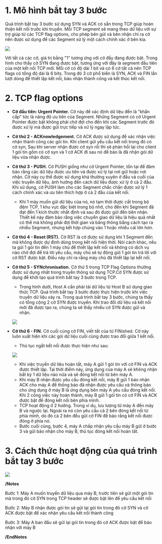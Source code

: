 # 1. Mô hình bắt tay 3 bước
Quá trình bắt tay 3 bước sử dụng SYN và ACK có sẵn trong TCP giúp hoàn thiện kết nối trước khi truyền. Mỗi TCP segment sẽ mang theo dữ liệu với sự trợ giúp từ các TCP flag options, cho phép bên gửi và bên nhận chỉ ra cờ nên được sử dụng để các Segment xử lý một cách chính xác ở bên kia. 


![](../imgs/TCP%20header.gif)


Với tất cả các cờ, giá trị bằng "1" tương ứng với cờ đấy đang được bật. Trong hình cho thấy cờ SYN đang được bật, tương ứng với đây là segment đầu tiên của một kết nối TCP mới. Mỗi cờ có độ dài 1 bit và có 6 cờ tất cả nên TCP flags có tổng độ dài là 6 bits. Trong đó 3 cờ phổ biến là SYN, ACK và FIN lần lượt dùng để thiết lập kết nối, báo nhận thành công và kết thúc kết nối.
# 2. TCP flag options
- **Cờ đầu tiên: Urgent Pointer.** Cờ này để xác định dữ liệu đến là "khẩn cấp" tức là nâng độ ưu tiên của Segment. Những Segment có cờ Urgent Pointer được bật không phải chờ đợi cho đến khi các Segment trước đó được xử lý mà được gửi trực tiếp và xử lý ngay lập tức.
- **Cờ thứ 2 - ACKnowledgement.** Cờ ACK được sử dụng để xác nhận việc nhận thành công các gói tin. Khi client gửi yều cầu kết nối trong đó có cờ syn, Sau khi server nhận được cờ syn rồi thì sẽ phản hồi lại cho client 1 gói tin gồm có cờ syn và 1 cờ ACK đi sau nó để báo là đã nhận gói dữ liệu vừa nhận được. 
- **Cờ thứ 3 - PUSH.** Cờ PUSH giống như cờ Urgent Pointer, tồn tại để đảm bảo rằng các dữ liệu được ưu tiên và được xử lý tại nơi gửi hoặc nơi nhận. Cờ này cụ thể được sử dụng khá thường xuyên ở đầu và cuối của việc truyền dữ liệu, ảnh hưởng đến cách dữ liệu được xử lý ở cả 2 đầu. Khi sử dụng, cờ PUSH làm cho các Segment chắc chắn được xử lý 1 cách chính xác và ưu tiên thích hợp ở cả 2 đầu của kết nối.

    - Khi 1 máy muốn gửi dữ liệu của nó, nó tạm thời được cất trong bộ đệm TCP, 1 khu vực đặc biệt trong bộ nhớ, cho đến khi Segment đã đạt đến 1 kích thước nhất định và sau đó được gửi đến bên nhận. Thiết kế này đảm bảo rằng việc chuyển giao dữ liệu là hiệu quả nhất có thể mà không phải đợi thời gian và băng thông bằng cách tạo ra nhiều Segment, nhưng kết hợp chúng vào 1 hoặc nhiều cái lớn hơn.
- **Cờ thứ 4 - Reset (RST).** Cờ RST là cờ được sử dụng khi 1 Segment đến mà không được dự định dùng trong kết nối hiện thời. Nói cách khác, nếu ta gửi 1 gói tin đến 1 máy chủ để thiết lập kết nối và không có dịch vụ nào chờ đợi để trả lời yêu cầu, máy chủ sẽ tự động gửi 1 gói tin trả lời với cờ RST được bật. Điều này chỉ ra rằng máy chủ đã thiết lập lại kết nối.
- **Cờ thứ 5 - SYNchronisation.** Cờ thứ 5 trong TCP Flag Options thường được sử dụng nhất trong truyền thông sử dụng TCP.Cờ SYN được sử dụng để khởi tạo quá trình bắt tay 3 bước trong TCP.

    - Trong hình dưới, Host A cần phải tải dữ liệu từ Host B sử dụng giao thức TCP. Quá trình bắt tay 3 bước được thực hiện trước khi việc truyền dữ liệu xảy ra. Trong quá trình bắt tay 3 bước, chúng ta thấy có tổng cộng 2 cờ SYN được truyền. Khi trao đổi dữ liệu và kết nối mới đã được tạo ra, chúng ta sẽ thấy nhiều cờ SYN được gửi và nhận.
    
    ![](../imgs/The%203-way%20handshake.gif)
    
- **Cờ thứ 6 - FIN.** Cờ cuối cùng cờ FIN, viết tắt của từ FINished. Cờ này luôn xuất hiện khi các gói dữ liệu cuối cùng được trao đổi giữa 1 kết nối.
    - Thủ tục ngắt kết nối được thực hiện như sau:
    
    ![](../imgs/Tearing%20down%20a%20connection.gif)
    - Khi việc truyền dữ liệu hoàn tất, máy A gửi 1 gói tin với cờ FIN và ACK được thiết lập. Tại thời điểm này, ứng dụng của máy A sẽ không nhận bất kỳ 1 dữ liệu nào nữa và sẽ đóng kết nối từ bên máy A.
    - Khi máy B nhận được yêu cầu đóng kết nối, máy B gửi 1 báo nhận ACK cho máy A để thông báo đã nhận được yêu cầu và thông báo cho ứng dụng ở máy B là ứng dụng bên máy A yêu cầu đóng kết nối. Khi 2 công việc này hoàn thành, máy B gửi 1 gói tin có cờ FIN và ACK được bật để đóng kết nối bên phía mình.
    - TCP hoạt động ở 2 hướng. Trong ví dụ, lưu lượng từ máy A đến máy B và ngược lại. Ngoài ra nó còn yêu cầu cả 2 bên đóng kết nối từ phía mình, do đó cả 2 bên đều gửi cờ FIN để báo rằng kết nối được đóng ở phía nó.
    - Bước cuối cùng, bước 4, máy A chấp nhận yêu cầu máy B gửi ở bước 3 và gửi báo nhận cho máy B, thủ tục đóng kết nối hoàn tất.



# 3. Cách thức hoạt động của quá trình bắt tay 3 bước
![](../imgs/Three-way%20handshake.jpg)

**/Notes**

Bước 1: Máy A muốn truyền dữ liệu qua máy B, trước tiên sẽ gửi một gói tin mà trong đó cờ SYN trong TCP header sẽ được bật lên để yêu cầu kết nối

Bước 2: Máy B nhận được gói tin sẽ gửi lại gói tin trong đó cờ SYN và cờ ACK được bật để xác nhận yêu cầu kết nối thành công

Bước 3: Máy A ban đầu sẽ gửi lại gói tin trong đó cờ ACK được bật để báo nhận với máy B 

**/EndNotes**
